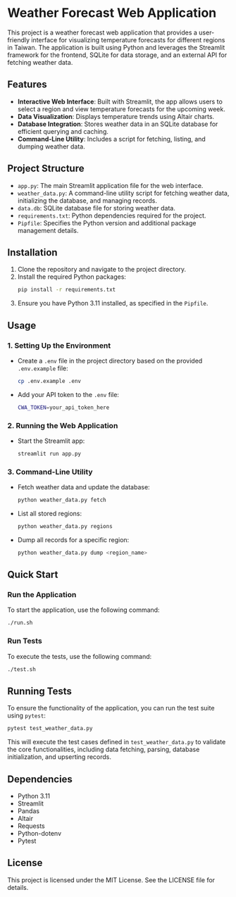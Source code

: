 # Weather Forecast Web Application

This project is a weather forecast web application that provides a user-friendly interface for visualizing temperature forecasts for different regions in Taiwan. The application is built using Python and leverages the Streamlit framework for the frontend, SQLite for data storage, and an external API for fetching weather data.

## Features

- **Interactive Web Interface**: Built with Streamlit, the app allows users to select a region and view temperature forecasts for the upcoming week.
- **Data Visualization**: Displays temperature trends using Altair charts.
- **Database Integration**: Stores weather data in an SQLite database for efficient querying and caching.
- **Command-Line Utility**: Includes a script for fetching, listing, and dumping weather data.

## Project Structure

- `app.py`: The main Streamlit application file for the web interface.
- `weather_data.py`: A command-line utility script for fetching weather data, initializing the database, and managing records.
- `data.db`: SQLite database file for storing weather data.
- `requirements.txt`: Python dependencies required for the project.
- `Pipfile`: Specifies the Python version and additional package management details.

## Installation

1. Clone the repository and navigate to the project directory.
2. Install the required Python packages:
   ```bash
   pip install -r requirements.txt
   ```
3. Ensure you have Python 3.11 installed, as specified in the `Pipfile`.

## Usage

### 1. Setting Up the Environment

- Create a `.env` file in the project directory based on the provided `.env.example` file:

  ```bash
  cp .env.example .env
  ```

- Add your API token to the `.env` file:

  ```bash
  CWA_TOKEN=your_api_token_here
  ```

### 2. Running the Web Application

- Start the Streamlit app:
  ```bash
  streamlit run app.py
  ```

### 3. Command-Line Utility

- Fetch weather data and update the database:
  ```bash
  python weather_data.py fetch
  ```
- List all stored regions:
  ```bash
  python weather_data.py regions
  ```
- Dump all records for a specific region:
  ```bash
  python weather_data.py dump <region_name>
  ```

## Quick Start

### Run the Application

To start the application, use the following command:

```bash
./run.sh
```

### Run Tests

To execute the tests, use the following command:

```bash
./test.sh
```

## Running Tests

To ensure the functionality of the application, you can run the test suite using `pytest`:

```bash
pytest test_weather_data.py
```

This will execute the test cases defined in `test_weather_data.py` to validate the core functionalities, including data fetching, parsing, database initialization, and upserting records.

## Dependencies

- Python 3.11
- Streamlit
- Pandas
- Altair
- Requests
- Python-dotenv
- Pytest

## License

This project is licensed under the MIT License. See the LICENSE file for details.
